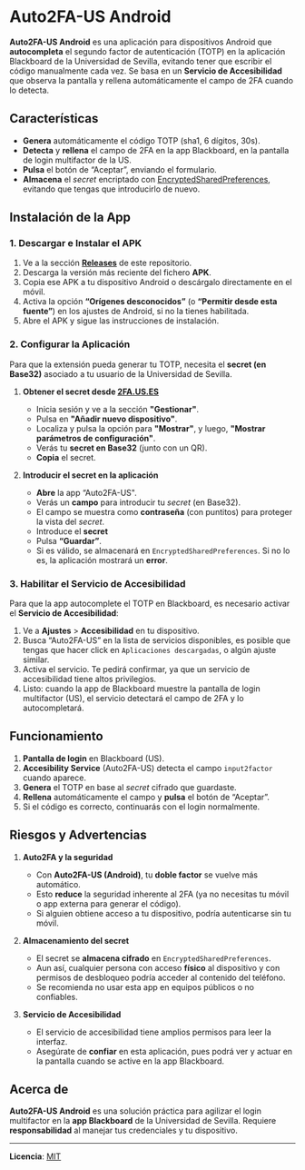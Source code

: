 # Auto2FA-US Android

**Auto2FA-US Android** es una aplicación para dispositivos Android que **autocompleta** el segundo factor de autenticación (TOTP) en la aplicación Blackboard de la Universidad de Sevilla, evitando tener que escribir el código manualmente cada vez. Se basa en un **Servicio de Accesibilidad** que observa la pantalla y rellena automáticamente el campo de 2FA cuando lo detecta.

## Características

- **Genera** automáticamente el código TOTP (sha1, 6 dígitos, 30s).  
- **Detecta** y **rellena** el campo de 2FA en la app Blackboard, en la pantalla de login multifactor de la US.  
- **Pulsa** el botón de “Aceptar”, enviando el formulario.  
- **Almacena** el _secret_ encriptado con [EncryptedSharedPreferences](https://developer.android.com/reference/androidx/security/crypto/EncryptedSharedPreferences), evitando que tengas que introducirlo de nuevo.

## Instalación de la App

### 1. Descargar e Instalar el APK

1. Ve a la sección [**Releases**](https://github.com/Jevimartinez/Auto2FA-US-Android/releases) de este repositorio.  
2. Descarga la versión más reciente del fichero **APK**.  
3. Copia ese APK a tu dispositivo Android o descárgalo directamente en el móvil.  
4. Activa la opción **“Orígenes desconocidos”** (o **“Permitir desde esta fuente”**) en los ajustes de Android, si no la tienes habilitada.  
5. Abre el APK y sigue las instrucciones de instalación.

### 2. Configurar la Aplicación
Para que la extensión pueda generar tu TOTP, necesita el **secret (en Base32)** asociado a tu usuario de la Universidad de Sevilla.

1. **Obtener el secret desde [2FA.US.ES](https://2fa.us.es/)**
   - Inicia sesión y ve a la sección **"Gestionar"**.
   - Pulsa en **"Añadir nuevo dispositivo"**.
   - Localiza y pulsa la opción para **"Mostrar"**, y luego, **"Mostrar parámetros de configuración"**.  
   - Verás tu **secret en Base32** (junto con un QR).  
   - **Copia** el secret.

2. **Introducir el secret en la aplicación**
   - **Abre** la app “Auto2FA-US".
   - Verás un **campo** para introducir tu _secret_ (en Base32). 
   - El campo se muestra como **contraseña** (con puntitos) para proteger la vista del _secret_. 
   - Introduce el **secret**
   - Pulsa **“Guardar”**.
   - Si es válido, se almacenará en `EncryptedSharedPreferences`. Si no lo es, la aplicación mostrará un **error**.

### 3. Habilitar el Servicio de Accesibilidad

Para que la app autocomplete el TOTP en Blackboard, es necesario activar el **Servicio de Accesibilidad**:

1. Ve a **Ajustes** > **Accesibilidad** en tu dispositivo.  
2. Busca “Auto2FA-US” en la lista de servicios disponibles, es posible que tengas que hacer click en `Aplicaciones descargadas`, o algún ajuste similar.  
3. Activa el servicio. Te pedirá confirmar, ya que un servicio de accesibilidad tiene altos privilegios.  
4. Listo: cuando la app de Blackboard muestre la pantalla de login multifactor (US), el servicio detectará el campo de 2FA y lo autocompletará.

## Funcionamiento

1. **Pantalla de login** en Blackboard (US).  
2. **Accesibility Service** (Auto2FA-US) detecta el campo `input2factor` cuando aparece.  
3. **Genera** el TOTP en base al _secret_ cifrado que guardaste.  
4. **Rellena** automáticamente el campo y **pulsa** el botón de “Aceptar”.  
5. Si el código es correcto, continuarás con el login normalmente.

## Riesgos y Advertencias

1. **Auto2FA y la seguridad**  
   - Con **Auto2FA-US (Android)**, tu **doble factor** se vuelve más automático.  
   - Esto **reduce** la seguridad inherente al 2FA (ya no necesitas tu móvil o app externa para generar el código).  
   - Si alguien obtiene acceso a tu dispositivo, podría autenticarse sin tu móvil.

2. **Almacenamiento del secret**  
   - El secret se **almacena cifrado** en `EncryptedSharedPreferences`.  
   - Aun así, cualquier persona con acceso **físico** al dispositivo y con permisos de desbloqueo podría acceder al contenido del teléfono.  
   - Se recomienda no usar esta app en equipos públicos o no confiables.

3. **Servicio de Accesibilidad**  
   - El servicio de accesibilidad tiene amplios permisos para leer la interfaz.  
   - Asegúrate de **confiar** en esta aplicación, pues podrá ver y actuar en la pantalla cuando se active en la app Blackboard.

## Acerca de

**Auto2FA-US Android** es una solución práctica para agilizar el login multifactor en la **app Blackboard** de la Universidad de Sevilla. Requiere **responsabilidad** al manejar tus credenciales y tu dispositivo.  

---

**Licencia**: [MIT](./LICENSE)
